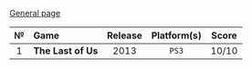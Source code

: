[General page](../../)

|№|Game|Release|Platform(s)|Score|
|:---:|:---|:---:|:---:|:---:|
|1|**The Last of Us**|2013|`PS3`|10/10|

